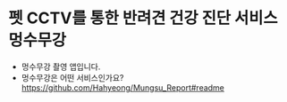 # 펫 CCTV를 통한 반려견 건강 진단 서비스 멍수무강
* 멍수무강 촬영 앱입니다.
* 멍수무강은 어떤 서비스인가요? https://github.com/Hahyeong/Mungsu_Report#readme
